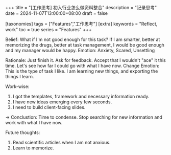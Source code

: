 +++
title = "[工作思考] 初入行业怎么做资料整合"
description = "记录思考"
date = 2024-11-07T13:00:00+08:00
draft = false

[taxonomies]
tags = ["Features","工作思考"]
[extra]
keywords = "Reflect, work"
toc = true
series = "Features"
+++

Belief: What if I'm not good enough for this task? If I am smarter, better at memorizing the drugs, better at task management, I would be good enough and my manager would be happy.
Emotion: Anxiety, Scared, Unsettling

Rationale: Just finish it. Ask for feedback. Accept that I wouldn't "ace" it this time. Let's see how far I could go with what I have now. 
Change Emotion: This is the type of task I like. I am learning new things, and exporting the things I learn.

Work-wise:
1. I got the templates, framework and necessary information ready.
2. I have new ideas emerging every few seconds.
3. I need to build client-facing slides.

-> Conclustion: Time to condense. Stop searching for new information and work with what I have now.

Future thoughts:
1. Read scientific articles when I am not anxious. 
2. Learn to memorize.